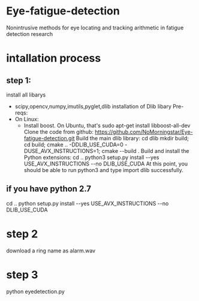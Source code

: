 # Eye-fatigue-detection
Nonintrusive methods for eye locating and tracking arithmetic in fatigue detection research
# intallation process
## step 1:
install all libarys
* scipy,opencv,numpy,imutils,pyglet,dlib
installation of Dlib libary
Pre-reqs:
* On Linux:
  * Install boost. On Ubuntu, that's sudo apt-get install libboost-all-dev
Clone the code from github:
https://github.com/NoMorningstar/Eye-fatigue-detection.git
Build the main dlib library:
cd dlib
mkdir build; cd build; cmake .. -DDLIB_USE_CUDA=0 -DUSE_AVX_INSTRUCTIONS=1; cmake --build .
Build and install the Python extensions:
cd ..
python3 setup.py install --yes USE_AVX_INSTRUCTIONS --no DLIB_USE_CUDA
At this point, you should be able to run python3 and type import dlib successfully.
## if you have python 2.7
cd ..
python setup.py install --yes USE_AVX_INSTRUCTIONS --no DLIB_USE_CUDA
# step 2
download a ring name as alarm.wav
# step 3
python eyedetection.py
